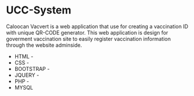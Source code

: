 # UCC-System

Caloocan Vacvert is a web application that use for creating a vaccination ID with unique QR-CODE generator. This web application is design for goverment vaccination site to easily register vaccination information through the website adminside.

- HTML -
- CSS -
- BOOTSTRAP -
- JQUERY -
- PHP -
- MYSQL
